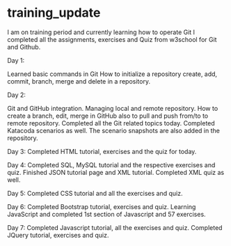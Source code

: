 # training_update
I am on training period and currently learning how to operate Git
I completed all the assignments, exercises and Quiz from w3school for Git and Github.


Day 1:

Learned basic commands in Git
How to initialize a repository
create, add, commit, branch, merge and delete in a repository.


Day 2:

Git and GitHub integration.
Managing local and remote repository.
How to create a branch, edit, merge in GitHub also to pull and push from/to to remote repository.
Completed all the Git related topics today. 
Completed Katacoda scenarios as well. The scenario snapshots are also added in the repository.


Day 3:
Completed HTML tutorial, exercises and the quiz for today.

Day 4:
Completed SQL, MySQL tutorial and the respective exercises and quiz.
Finished JSON tutorial page and XML tutorial.
Completed XML quiz as well. 

Day 5:
Completed CSS tutorial and all the exercises and quiz.

Day 6:
Completed Bootstrap tutorial, exercises and quiz.
Learning JavaScript and completed 1st section of Javascript and 57 exercises.

Day 7:
Completed Javascript tutorial, all the exercises and quiz.
Completed JQuery tutorial, exercises and quiz.
